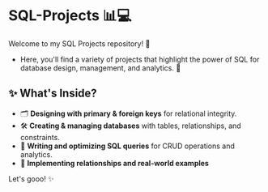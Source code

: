 # SQL-Projects 📊💻

Welcome to my SQL Projects repository! 🎉 
- Here, you'll find a variety of projects that highlight the power of SQL for database design, management, and analytics. 🚀

## ✨ What's Inside?

- 🗂️ **Designing with primary & foreign keys** for relational integrity.
- 🛠️ **Creating & managing databases** with tables, relationships, and constraints.
- 🧠 **Writing and optimizing SQL queries** for CRUD operations and analytics.
- 🔗 **Implementing relationships and real-world examples** 

Let's gooo! ✨
